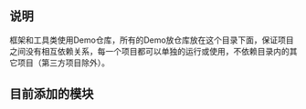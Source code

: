 ## 说明  

框架和工具类使用Demo仓库，所有的Demo放仓库放在这个目录下面，保证项目之间没有相互依赖关系，每一个项目都可以单独的运行或使用，不依赖目录内的其它项目（第三方项目除外）。

## 目前添加的模块  

